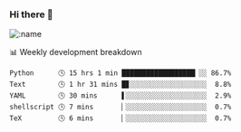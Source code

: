 ### Hi there 👋

<!--
**lv2020/lv2020** is a ✨ _special_ ✨ repository because its `README.md` (this file) appears on your GitHub profile.

Here are some ideas to get you started:

- 🔭 I’m currently working on ...
- 🌱 I’m currently learning ...
- 👯 I’m looking to collaborate on ...
- 🤔 I’m looking for help with ...
- 💬 Ask me about ...
- 📫 How to reach me: ...
- 😄 Pronouns: ...
- ⚡ Fun fact: ...
-->
![:name](https://count.getloli.com/get/@:lv2020)
 <!-- waka-box start -->
📊 Weekly development breakdown
```text
Python      🕓 15 hrs 1 min ██████████████████▏░░ 86.7%
Text        🕓 1 hr 31 mins █▊░░░░░░░░░░░░░░░░░░░  8.8%
YAML        🕓 30 mins      ▌░░░░░░░░░░░░░░░░░░░░  2.9%
shellscript 🕓 7 mins       ▏░░░░░░░░░░░░░░░░░░░░  0.7%
TeX         🕓 6 mins       ▏░░░░░░░░░░░░░░░░░░░░  0.7%
```
<!-- Powered by https://github.com/YouEclipse/waka-box-go . -->
<!-- waka-box end -->
